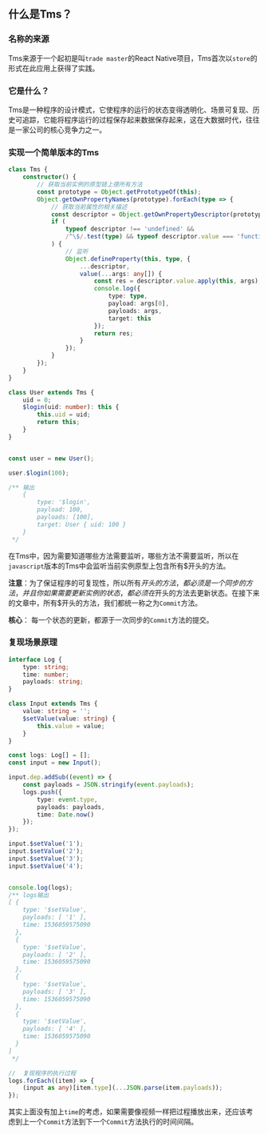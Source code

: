 ## 什么是Tms？


### 名称的来源
Tms来源于一个起初是叫`trade master`的React Native项目，Tms首次以`store`的形式在此应用上获得了实践。


### 它是什么？
Tms是一种程序的设计模式，它使程序的运行的状态变得透明化、场景可复现、历史可追踪，它能将程序运行的过程保存起来数据保存起来，这在大数据时代，往往是一家公司的核心竞争力之一。

### 实现一个简单版本的Tms
```typescript
class Tms {
    constructor() {
        // 获取当前实例的原型链上德所有方法
        const prototype = Object.getPrototypeOf(this);
        Object.getOwnPropertyNames(prototype).forEach(type => {
            // 获取当前属性的相关描述
            const descriptor = Object.getOwnPropertyDescriptor(prototype, type);
            if (
                typeof descriptor !== 'undefined' &&
                /^\$/.test(type) && typeof descriptor.value === 'function'
            ) {
                // 监听
                Object.defineProperty(this, type, {
                    ...descriptor,
                    value(...args: any[]) {
                        const res = descriptor.value.apply(this, args);
                        console.log({
                            type: type,
                            payload: args[0],
                            payloads: args,
                            target: this
                        });
                        return res;
                    }
                });
            }
        });
    }
}

class User extends Tms {
    uid = 0;
    $login(uid: number): this {
        this.uid = uid;
        return this;
    }
}


const user = new User();

user.$login(100);

/** 输出
    {
        type: '$login',
        payload: 100,
        payloads: [100],
        target: User { uid: 100 }
    }
 */
```
在Tms中，因为需要知道哪些方法需要监听，哪些方法不需要监听，所以在`javascript`版本的Tms中会监听当前实例原型上包含所有$开头的方法。  

**注意**：为了保证程序的可复现性，所以所有$开头的方法，都必须是一个同步的方法，并且你如果需要更新实例的状态，都必须在$开头的方法去更新状态。在接下来的文章中，所有$开头的方法，我们都统一称之为`Commit`方法。

**核心**： 每一个状态的更新，都源于一次同步的`Commit`方法的提交。


### 复现场景原理
```typescript
interface Log {
    type: string;
    time: number;
    payloads: string;
}

class Input extends Tms {
    value: string = '';
    $setValue(value: string) {
        this.value = value;
    }
}

const logs: Log[] = [];
const input = new Input();

input.dep.addSub((event) => {
    const payloads = JSON.stringify(event.payloads);
    logs.push({
        type: event.type,
        payloads: payloads,
        time: Date.now()
    });
});

input.$setValue('1');
input.$setValue('2');
input.$setValue('3');
input.$setValue('4');


console.log(logs);
/** logs输出
[ {
    type: '$setValue',
    payloads: [ '1' ],
    time: 1536059575090
  },
  {
    type: '$setValue',
    payloads: [ '2' ],
    time: 1536059575090
  },
  {
    type: '$setValue',
    payloads: [ '3' ],
    time: 1536059575090
  },
  {
    type: '$setValue',
    payloads: [ '4' ],
    time: 1536059575090
  }
]
 */

//  复现程序的执行过程
logs.forEach((item) => {
    (input as any)[item.type](...JSON.parse(item.payloads));
});

```
其实上面没有加上`time`的考虑，如果需要像视频一样把过程播放出来，还应该考虑到上一个`Commit`方法到下一个`Commit`方法执行的时间间隔。